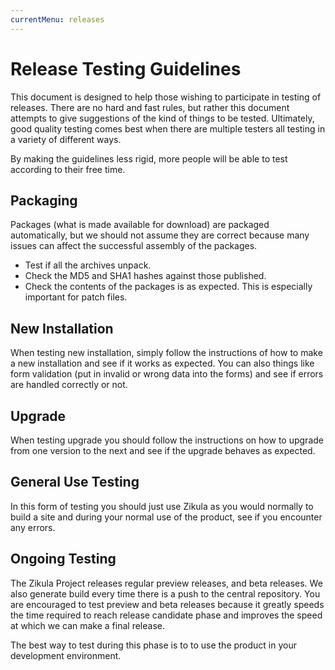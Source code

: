 ```yaml
---
currentMenu: releases
---
```

# Release Testing Guidelines

This document is designed to help those wishing to participate in testing of releases. There are no hard and fast rules, but rather this document attempts to give suggestions of the kind of things to be tested. Ultimately, good quality testing comes best when there are multiple testers all testing in a variety of different ways.

By making the guidelines less rigid, more people will be able to test according to their free time.

## Packaging

Packages (what is made available for download) are packaged automatically, but we should not assume they are correct because many issues can affect the successful assembly of the packages.

- Test if all the archives unpack.
- Check the MD5 and SHA1 hashes against those published.
- Check the contents of the packages is as expected.  This is especially important for patch files.

## New Installation

When testing new installation, simply follow the instructions of how to make a new installation and see if it works as expected.  You can also things like form validation (put in invalid or wrong data into the forms) and see if errors are handled correctly or not.

## Upgrade

When testing upgrade you should follow the instructions on how to upgrade from one version to the next and see if the upgrade behaves as expected.

## General Use Testing

In this form of testing you should just use Zikula as you would normally to build a site and during your normal use of the product, see if you encounter any errors.

## Ongoing Testing

The Zikula Project releases regular preview releases, and beta releases.  We also generate build every time there is a push to the central repository.  You are encouraged to test preview and beta releases because it greatly speeds the time required to reach release candidate phase and improves the speed at which we can make a final release.

The best way to test during this phase is to to use the product in your development environment.

